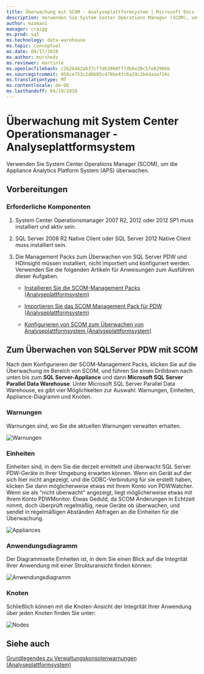 ```yaml
---
title: Überwachung mit SCOM - Analyseplattformsystem | Microsoft Docs
description: Verwenden Sie System Center Operations Manager (SCOM), um die Appliance Analytics Platform System (APS) überwachen.
author: mzaman1
manager: craigg
ms.prod: sql
ms.technology: data-warehouse
ms.topic: conceptual
ms.date: 04/17/2018
ms.author: murshedz
ms.reviewer: martinle
ms.openlocfilehash: c2b26462ab37cf7d63960ff7db6e20c57e8290bb
ms.sourcegitcommit: 056ce753c2d6b85cd78be4fc6a29c2b4daaaf26c
ms.translationtype: MT
ms.contentlocale: de-DE
ms.lasthandoff: 04/19/2018
---
```

# <a name="monitor-with-system-center-operations-manager---analytics-platform-system"></a>Überwachung mit System Center Operationsmanager - Analyseplattformsystem
Verwenden Sie System Center Operations Manager (SCOM), um die Appliance Analytics Platform System (APS) überwachen.
  
## <a name="before-you-begin"></a>Vorbereitungen  
  
### <a name="prerequisites"></a>Erforderliche Komponenten  
  
1.  System Center Operationsmanager 2007 R2, 2012 oder 2012 SP1 muss installiert und aktiv sein.  
  
2.  SQL Server 2008 R2 Native Client oder SQL Server 2012 Native Client muss installiert sein.  
  
3.  Die Management Packs zum Überwachen von SQL Server PDW und HDInsight müssen installiert, nicht importiert und konfiguriert werden. Verwenden Sie die folgenden Artikeln für Anweisungen zum Ausführen dieser Aufgaben.  
  
    -   [Installieren Sie die SCOM-Management Packs &#40;Analyseplattformsystem&#41;](install-the-scom-management-packs.md)  
  
    -   [Importieren Sie das SCOM Management Pack für PDW &#40;Analyseplattformsystem&#41;](import-the-scom-management-pack-for-pdw.md) 
    
    -   [Konfigurieren von SCOM zum Überwachen von Analyseplattformsystem &#40;Analyseplattformsystem&#41;](configure-scom-to-monitor-analytics-platform-system.md)
  
<!-- MISSING LINKS    -   [Import the SCOM Management Pack for HDInsight &#40;Analytics Platform System&#41;](import-the-scom-management-pack-for-hdinsight.md)  -->  
   
  
## <a name="to-monitor-sql-server-pdw-with-scom"></a>Zum Überwachen von SQLServer PDW mit SCOM  
Nach dem Konfigurieren der SCOM-Management Packs, klicken Sie auf die Überwachung im Bereich von SCOM, und führen Sie einen Drilldown nach unten bis zum **SQL Server-Appliance** und dann **Microsoft SQL Server Parallel Data Warehouse**. Unter Microsoft SQL Server Parallel Data Warehouse, es gibt vier Möglichkeiten zur Auswahl: Warnungen, Einheiten, Appliance-Diagramm und Knoten.  
  
### <a name="alerts"></a>Warnungen  
Warnungen sind, wo Sie die aktuellen Warnungen verwalten erhalten.  
  
![Warnungen](./media/monitor-the-appliance-by-using-system-center-operations-manager/SCOM_SCOM.png "SCOM_SCOM")  
  
### <a name="appliances"></a>Einheiten  
Einheiten sind, in dem Sie die derzeit ermittelt und überwacht SQL Server PDW-Geräte in Ihrer Umgebung erwarten können. Wenn ein Gerät auf der sich hier nicht angezeigt, und die ODBC-Verbindung für sie erstellt haben, klicken Sie dann möglicherweise etwas mit Ihrem Konto von PDWWatcher. Wenn sie als "nicht überwacht" angezeigt, liegt möglicherweise etwas mit Ihrem Konto PDWMonitor. Etwas Geduld, da SCOM Änderungen in Echtzeit nimmt, doch überprüft regelmäßig, neue Geräte ob überwachen, und sendet in regelmäßigen Abständen Abfragen an die Einheiten für die Überwachung.  
  
![Appliances](./media/monitor-the-appliance-by-using-system-center-operations-manager/SCOM_SCOM2.png "SCOM_SCOM2")  
  
### <a name="appliances-diagram"></a>Anwendungsdiagramm  
Der Diagrammseite Einheiten ist, in dem Sie einen Blick auf die Integrität Ihrer Anwendung mit einer Strukturansicht finden können:  
  
![Anwendungsdiagramm](./media/monitor-the-appliance-by-using-system-center-operations-manager/SCOM_SCOM3.png "SCOM_SCOM3")  
  
### <a name="nodes"></a>Knoten  
Schließlich können mit die Knoten-Ansicht der Integrität Ihrer Anwendung über jeden Knoten finden Sie unter:  
  
![Nodes](./media/monitor-the-appliance-by-using-system-center-operations-manager/SCOM_SCOM4.png "SCOM_SCOM4")  
  
## <a name="see-also"></a>Siehe auch  
<!-- MISSING LINKS [Common Metadata Query Examples &#40;SQL Server PDW&#41;](../sqlpdw/common-metadata-query-examples-sql-server-pdw.md)  -->  
[Grundlegendes zu Verwaltungskonsolenwarnungen &#40;Analyseplattformsystem&#41;](understanding-admin-console-alerts.md)  
  
